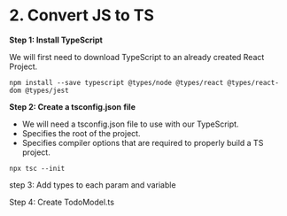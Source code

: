 # 2. Convert JS to TS

**Step 1: Install TypeScript**&#x20;

We will first need to download TypeScript to an already created React Project.&#x20;

```
npm install --save typescript @types/node @types/react @types/react-dom @types/jest
```

**Step 2: Create a  tsconfig.json** **file**

* We will need a tsconfig.json file to use with our TypeScript.&#x20;
* Specifies the root of the project.&#x20;
* Specifies compiler options that are required to properly build a TS project.&#x20;

```
npx tsc --init
```

step 3: Add types to each param and variable

Step 4: Create TodoModel.ts
